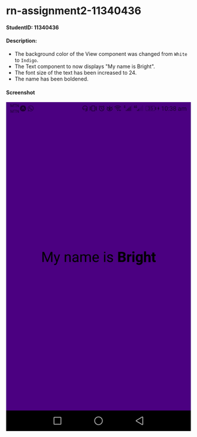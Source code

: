 # rn-assignment2-11340436

#### StudentID: 11340436

#### Description:

- The background color of the View component was changed from `White` to `Indigo`.
- The Text component to now displays "My name is Bright".
- The font size of the text has been increased to 24.
- The name has been boldened.

#### Screenshot

![Application Screenshot](./assets/Screenshot.jpg)
